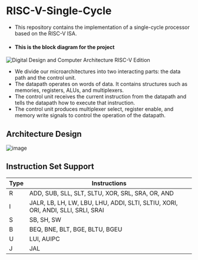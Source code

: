 # RISC-V-Single-Cycle
- This repository contains the implementation of a single-cycle processor based on the RISC-V ISA.
- #### This is the block diagram for the project
![Digital Design and Computer Architecture RISC-V Edition]([https://github.com/user-attachments/assets/ffdec348-2d48-408c-be1c-ff8f9904076d](https://mrce.in/ebooks/Digital%20Design%20&%20Computer%20Architecture%20RISC-V%20Edition.pdf))

- We divide our microarchitectures into two interacting parts: the data path and the control unit.
- The datapath operates on words of data. It  contains structures such  as memories, registers, ALUs, and multiplexers.
- The control unit receives the current instruction from  the datapath and tells the  datapath how to execute that instruction.
- The control unit produces multiplexer select, register enable,  and memory write  signals to control the operation of the datapath.
  
## Architecture Design
![image](https://github.com/user-attachments/assets/16f112be-6af6-4289-b3e3-94d0611f0197)


## Instruction Set Support
| Type | Instructions |
|------|--------|
| R    | ADD, SUB, SLL, SLT, SLTU, XOR, SRL, SRA, OR, AND| 
| I    | JALR, LB, LH, LW, LBU, LHU, ADDI, SLTI, SLTIU, XORI, ORI, ANDI, SLLI, SRLI, SRAI| 
| S    | SB, SH, SW | 
| B    | BEQ, BNE, BLT, BGE, BLTU, BGEU |
| U    | LUI, AUIPC |
| J    | JAL | 
